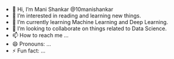 - 👋 Hi, I’m Mani Shankar @10manishankar
- 👀 I’m interested in reading and learning new things.
- 🌱 I’m currently learning Machine Learning and Deep Learning.
- 💞️ I’m looking to collaborate on things related to Data Science.
- 📫 How to reach me ...
- 😄 Pronouns: ...
- ⚡ Fun fact: ...

<!---
10manishankar/10manishankar is a ✨ special ✨ repository because its `README.md` (this file) appears on your GitHub profile.
You can click the Preview link to take a look at your changes.
--->
